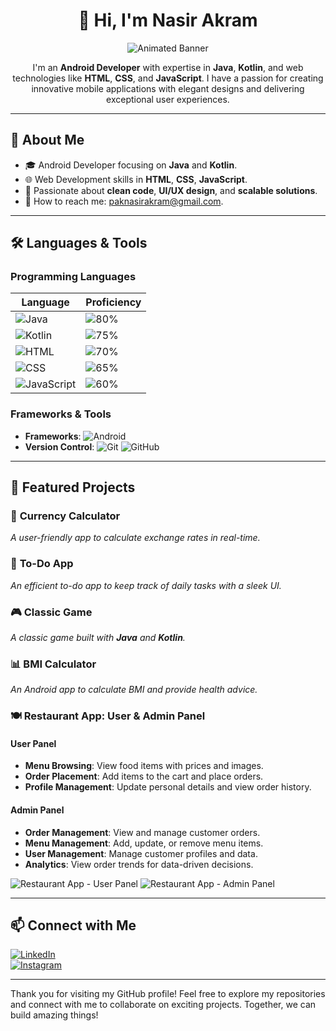 <div align="center">

# 👋 Hi, I'm **Nasir Akram**

![Animated Banner](https://github.com/user-attachments/assets/2cdc68a9-0e1a-4a04-9808-aa7f83b67f64)
<!-- Replace the link with an actual image or animated banner URL -->

</div>

<div align="center">

I'm an **Android Developer** with expertise in **Java**, **Kotlin**, and web technologies like **HTML**, **CSS**, and **JavaScript**. I have a passion for creating innovative mobile applications with elegant designs and delivering exceptional user experiences.

</div>

---

## 🚀 **About Me**

- 🎓 Android Developer focusing on **Java** and **Kotlin**.
- 🌐 Web Development skills in **HTML**, **CSS**, **JavaScript**.
- 🎯 Passionate about **clean code**, **UI/UX design**, and **scalable solutions**.
- 📧 How to reach me: [paknasirakram@gmail.com](mailto:paknasirakram@gmail.com).

---

## 🛠️ **Languages & Tools**

### **Programming Languages**

| Language       | Proficiency |
|----------------|-------------|
| ![Java](https://img.shields.io/badge/-Java-007396?logo=java&logoColor=white&style=flat) | ![80%](https://progress-bar.dev/80) |
| ![Kotlin](https://img.shields.io/badge/-Kotlin-0095D5?logo=kotlin&logoColor=white&style=flat) | ![75%](https://progress-bar.dev/75) |
| ![HTML](https://img.shields.io/badge/-HTML-E34F26?logo=html5&logoColor=white&style=flat) | ![70%](https://progress-bar.dev/70) |
| ![CSS](https://img.shields.io/badge/-CSS-1572B6?logo=css3&logoColor=white&style=flat) | ![65%](https://progress-bar.dev/65) |
| ![JavaScript](https://img.shields.io/badge/-JavaScript-F7DF1E?logo=javascript&logoColor=black&style=flat) | ![60%](https://progress-bar.dev/60) |

### **Frameworks & Tools**

- **Frameworks**: ![Android](https://img.shields.io/badge/-Android-3DDC84?logo=android&logoColor=white&style=flat)
- **Version Control**: ![Git](https://img.shields.io/badge/-Git-F05032?logo=git&logoColor=white&style=flat) ![GitHub](https://img.shields.io/badge/-GitHub-181717?logo=github&logoColor=white&style=flat)

---

## 🌟 **Featured Projects**

### 🚀 **Currency Calculator**
_A user-friendly app to calculate exchange rates in real-time._

### 📝 **To-Do App**
_An efficient to-do app to keep track of daily tasks with a sleek UI._

### 🎮 **Classic Game**
_A classic game built with **Java** and **Kotlin**._

### 📊 **BMI Calculator**
_An Android app to calculate BMI and provide health advice._

### 🍽️ **Restaurant App: User & Admin Panel**

#### **User Panel**
- **Menu Browsing**: View food items with prices and images.
- **Order Placement**: Add items to the cart and place orders.
- **Profile Management**: Update personal details and view order history.

#### **Admin Panel**
- **Order Management**: View and manage customer orders.
- **Menu Management**: Add, update, or remove menu items.
- **User Management**: Manage customer profiles and data.
- **Analytics**: View order trends for data-driven decisions.

![Restaurant App - User Panel](https://github.com/user-attachments/assets/b9445225-86b4-4247-83e4-0f180dc2c40d)
![Restaurant App - Admin Panel](https://github.com/user-attachments/assets/bc23bcd9-d8c8-431b-8c6d-9bd4355078c8)
<!-- Replace the links with actual screenshots -->

---

## 📫 **Connect with Me**

[![LinkedIn](https://img.shields.io/badge/-LinkedIn-0077B5?logo=linkedin&logoColor=white&style=flat)](https://www.linkedin.com/in/nasir-akram-387522211)  
[![Instagram](https://img.shields.io/badge/-Instagram-E4405F?logo=instagram&logoColor=white&style=flat)](https://www.instagram.com/nasirakramn)

---

Thank you for visiting my GitHub profile! Feel free to explore my repositories and connect with me to collaborate on exciting projects. Together, we can build amazing things!
